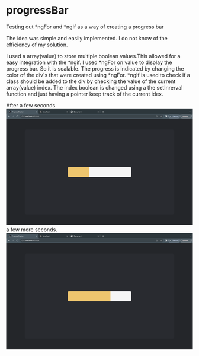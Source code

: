 # progressBar
Testing out *ngFor and *ngIf as a way of creating a progress bar

The idea was simple and easily implemented. I do not know of the efficiency of my solution.

I used a array(value) to store multiple boolean values.This allowed for a easy integration with the *ngif.
I used *ngFor on value to display the progress bar. So it is scalable. The progress is indicated by changing the 
color of the div's that were created using *ngFor. *ngIf is used to check if a class should be added to the div by checking 
the value of the current array(value) index. The index boolean is changed using a the setInrerval function and just having a 
pointer keep track of the current idex.

After a few seconds.
![img1](https://github.com/KeaganStephens/progressBar/blob/main/img/img/Screenshot(1)09.25.39.png?raw=true)
a few more seconds.
![img1](https://github.com/KeaganStephens/progressBar/blob/main/img/img/Screenshot(2)09.25.45.png?raw=true)
